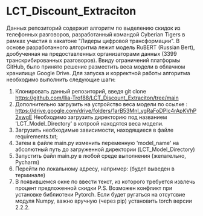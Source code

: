 # LCT_Discount_Extraciton
Данных репозиторий содержит алгоритм по выделению скидок из телефонных разговоров, разработанный командой Cyberian Tigers в рамках участия в хакатоне "Лидеры цифровой трансформации".
В основе разработанного алгоритма лежит модель RuBERT (Russian Bert), дообученная на предоставленных организаторами данных (3399 транскрибированных разговоров).
Ввиду ограничений платформы GitHub, было принято решение разместить веса модели в облачном хранилище Google Drive.
Для запуска и корректной работы алгоритма необходимо выполнить следующие шаги:
1. Клонировать данный репозиторий, введя git clone https://github.com/Ilia-Trof88/LCT_Discount_Extraciton/tree/main
2. Дополнительно загрузить на устройство веса модели по ссылке : https://drive.google.com/drive/folders/1arB53Mnl_ygRaFoDPlc4rApKVhP2xwgE Необходимо загрузить директорию под названием 'LCT_Model_Directory' в котроой находятся веса модели.
3. Загрузить необходимые зависимости, находящиеся в файле requirements.txt;
4. Затем в файле main.py изменить переменную 'model_name' на абсолютный путь до загруженной директории (LCT_Model_Directory)
5. Запустить файл main.py в любой среде выполнения (желательно, Pycharm)
6. Перейти по локальному адресу, например: (будет выведен в терминале)
7. В появившемся окне по ввести текст, из которого требуется извлечь процент предложенной скидки
P.S. Возможен конфликт при установке библиотеки Pytorch. Если будет ругаться на отсутсвие модуля Numpy, важно вручную (через pip) установить torch версии 2.2.2. 
